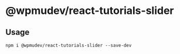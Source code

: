 # @wpmudev/react-tutorials-slider

## Usage
```
npm i @wpmudev/react-tutorials-slider --save-dev
```
